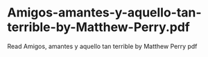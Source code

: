# Amigos-amantes-y-aquello-tan-terrible-by-Matthew-Perry.pdf
Read Amigos, amantes y aquello tan terrible by Matthew  Perry pdf
